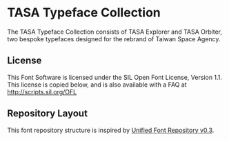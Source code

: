 # TASA Typeface Collection

The TASA Typeface Collection consists of TASA Explorer and TASA Orbiter, two bespoke typefaces designed for the rebrand of Taiwan Space Agency.

## License

This Font Software is licensed under the SIL Open Font License, Version 1.1.
This license is copied below, and is also available with a FAQ at
<http://scripts.sil.org/OFL>

## Repository Layout

This font repository structure is inspired by [Unified Font Repository v0.3](https://github.com/unified-font-repository/Unified-Font-Repository).